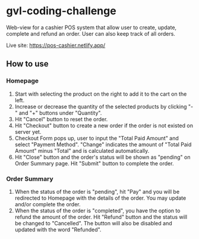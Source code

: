 # gvl-coding-challenge

Web-view for a cashier POS system that allow user to create, update, complete and refund an order. User can also keep track of all orders.

Live site: https://pos-cashier.netlify.app/

## How to use

### Homepage

1. Start with selecting the product on the right to add it to the cart on the left.
2. Increase or decrease the quantity of the selected products by clicking "-" and "+" buttons under "Quantity".
3. Hit "Cancel" button to reset the order.
4. Hit "Checkout" button to create a new order if the order is not existed on server yet.
5. Checkout Form pops up, user to input the "Total Paid Amount" and select "Payment Method". "Change" indicates the amount of "Total Paid Amount" minus "Total" and is calculated automatically.
6. Hit "Close" button and the order's status will be shown as "pending" on Order Summary page. Hit "Submit" button to complete the order.

### Order Summary

1. When the status of the order is "pending", hit "Pay" and you will be redirected to Homepage with the details of the order. You may update and/or complete the order.
2. When the status of the order is "completed", you have the option to refund the amount of the order. Hit "Refund" button and the status will be changed to "Cancelled". The button will also be disabled and updated with the word "Refunded".
